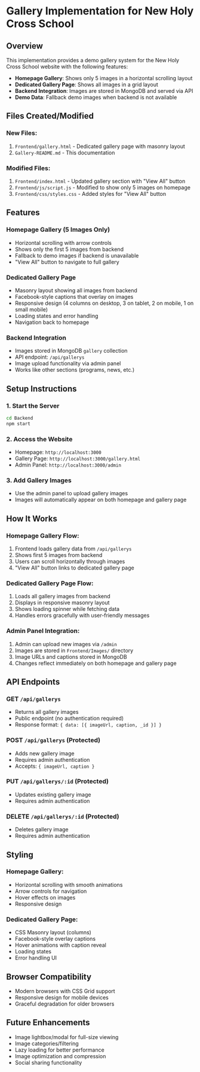 # Gallery Implementation for New Holy Cross School

## Overview
This implementation provides a demo gallery system for the New Holy Cross School website with the following features:

- **Homepage Gallery**: Shows only 5 images in a horizontal scrolling layout
- **Dedicated Gallery Page**: Shows all images in a grid layout
- **Backend Integration**: Images are stored in MongoDB and served via API
- **Demo Data**: Fallback demo images when backend is not available

## Files Created/Modified

### New Files:
1. `Frontend/gallery.html` - Dedicated gallery page with masonry layout
2. `Gallery-README.md` - This documentation

### Modified Files:
1. `Frontend/index.html` - Updated gallery section with "View All" button
2. `Frontend/js/script.js` - Modified to show only 5 images on homepage
3. `Frontend/css/styles.css` - Added styles for "View All" button

## Features

### Homepage Gallery (5 Images Only)
- Horizontal scrolling with arrow controls
- Shows only the first 5 images from backend
- Fallback to demo images if backend is unavailable
- "View All" button to navigate to full gallery

### Dedicated Gallery Page
- Masonry layout showing all images from backend
- Facebook-style captions that overlay on images
- Responsive design (4 columns on desktop, 3 on tablet, 2 on mobile, 1 on small mobile)
- Loading states and error handling
- Navigation back to homepage

### Backend Integration
- Images stored in MongoDB `gallery` collection
- API endpoint: `/api/gallerys`
- Image upload functionality via admin panel
- Works like other sections (programs, news, etc.)

## Setup Instructions

### 1. Start the Server
```bash
cd Backend
npm start
```

### 2. Access the Website
- Homepage: `http://localhost:3000`
- Gallery Page: `http://localhost:3000/gallery.html`
- Admin Panel: `http://localhost:3000/admin`

### 3. Add Gallery Images
- Use the admin panel to upload gallery images
- Images will automatically appear on both homepage and gallery page

## How It Works

### Homepage Gallery Flow:
1. Frontend loads gallery data from `/api/gallerys`
2. Shows first 5 images from backend
3. Users can scroll horizontally through images
4. "View All" button links to dedicated gallery page

### Dedicated Gallery Page Flow:
1. Loads all gallery images from backend
2. Displays in responsive masonry layout
3. Shows loading spinner while fetching data
4. Handles errors gracefully with user-friendly messages

### Admin Panel Integration:
1. Admin can upload new images via `/admin`
2. Images are stored in `Frontend/Images/` directory
3. Image URLs and captions stored in MongoDB
4. Changes reflect immediately on both homepage and gallery page

## API Endpoints

### GET `/api/gallerys`
- Returns all gallery images
- Public endpoint (no authentication required)
- Response format: `{ data: [{ imageUrl, caption, _id }] }`

### POST `/api/gallerys` (Protected)
- Adds new gallery image
- Requires admin authentication
- Accepts: `{ imageUrl, caption }`

### PUT `/api/gallerys/:id` (Protected)
- Updates existing gallery image
- Requires admin authentication

### DELETE `/api/gallerys/:id` (Protected)
- Deletes gallery image
- Requires admin authentication

## Styling

### Homepage Gallery:
- Horizontal scrolling with smooth animations
- Arrow controls for navigation
- Hover effects on images
- Responsive design

### Dedicated Gallery Page:
- CSS Masonry layout (columns)
- Facebook-style overlay captions
- Hover animations with caption reveal
- Loading states
- Error handling UI

## Browser Compatibility
- Modern browsers with CSS Grid support
- Responsive design for mobile devices
- Graceful degradation for older browsers

## Future Enhancements
- Image lightbox/modal for full-size viewing
- Image categories/filtering
- Lazy loading for better performance
- Image optimization and compression
- Social sharing functionality 